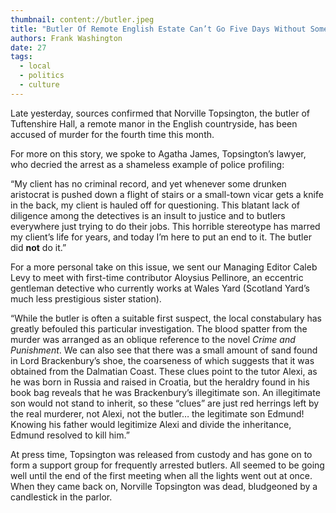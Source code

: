 ```yaml
---
thumbnail: content://butler.jpeg
title: "Butler Of Remote English Estate Can’t Go Five Days Without Someone Accusing Him Of Murder"
authors: Frank Washington
date: 27
tags:
  - local
  - politics
  - culture
---
```


Late yesterday, sources confirmed that Norville Topsington, the butler of Tuftenshire Hall, a remote manor in the English countryside, has been accused of murder for the fourth time this month.

For more on this story, we spoke to Agatha James, Topsington’s lawyer, who decried the arrest as a shameless example of police profiling:

“My client has no criminal record, and yet whenever some drunken aristocrat is pushed down a flight of stairs or a small-town vicar gets a knife in the back, my client is hauled off for questioning. This blatant lack of diligence among the detectives is an insult to justice and to butlers everywhere just trying to do their jobs. This horrible stereotype has marred my client’s life for years, and today I’m here to put an end to it. The butler did **not** do it.”

For a more personal take on this issue, we sent our Managing Editor Caleb Levy to meet with first-time contributor Aloysius Pellinore, an eccentric gentleman detective who currently works at Wales Yard (Scotland Yard’s much less prestigious sister station).

“While the butler is often a suitable first suspect, the local constabulary has greatly befouled this particular investigation. The blood spatter from the murder was arranged as an oblique reference to the novel *Crime and Punishment*. We can also see that there was a small amount of sand found in Lord Brackenbury’s shoe, the coarseness of which suggests that it was obtained from the Dalmatian Coast. These clues point to the tutor Alexi, as he was born in Russia and raised in Croatia, but the heraldry found in his book bag reveals that he was Brackenbury’s illegitimate son. An illegitimate son would not stand to inherit, so these “clues” are just red herrings left by the real murderer, not Alexi, not the butler… the legitimate son Edmund! Knowing his father would legitimize Alexi and divide the inheritance, Edmund resolved to kill him.”

At press time, Topsington was released from custody and has gone on to form a support group for frequently arrested butlers. All seemed to be going well until the end of the first meeting when all the lights went out at once. When they came back on, Norville Topsington was dead, bludgeoned by a candlestick in the parlor.
